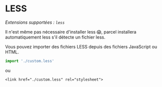 # LESS

_Extensions supportées : `less`_

Il n'est même pas nécessaire d'installer less 😱, parcel installera automatiquement less s'il détecte un fichier less.

Vous pouvez importer des fichiers LESS depuis des fichiers JavaScript ou HTML.

```javascript
import './custom.less'
```

ou

```markup
<link href="./custom.less" rel="stylesheet">
```

